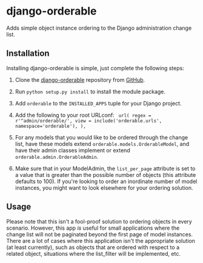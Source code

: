 # django-orderable

Adds simple object instance ordering to the Django administration change list.

## Installation

Installing django-orderable is simple, just complete the following steps:

1. Clone the [django-orderable](http://github.com/tkaemming/django-orderable)
repository from [GitHub](http://www.github.com/).
2. Run `python setup.py install` to install the module package.
3. Add `orderable` to the `INSTALLED_APPS` tuple for your Django project.
4. Add the following to your root URLconf:
    <code>
        url(
            regex = r'^admin/orderable/',
            view  = include('orderable.urls', namespace='orderable'),
        ),
    </code>
    
5. For any models that you would like to be ordered through the change list, 
   have these models extend `orderable.models.OrderableModel`, and have their
   admin classes implement or extend `orderable.admin.OrderableAdmin`.
6. Make sure that in your ModelAdmin, the `list_per_page` attribute is set 
   to a value that is greater than the possible number of objects (this 
   attribute defaults to 100). If you're looking to order an inordinate number
   of model instances, you might want to look elsewhere for your ordering 
   solution.
  
## Usage

Please note that this isn't a fool-proof solution to ordering objects in
every scenario. However, this app _is_ useful for small applications where
the change list will not be paginated beyond the first page of model
instances. There are a lot of cases where this application isn't the
appropriate solution (at least currently), such as objects that are ordered
with respect to a related object, situations where the list_filter will be
implemented, etc.